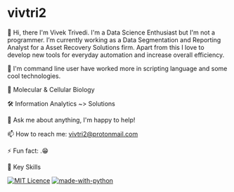 # vivtri2
👋 Hi, there I'm Vivek Trivedi.
I'm a Data Science Enthusiast but I'm not a programmer. I’m currently working as a Data Segmentation and Reporting Analyst for a Asset Recovery Solutions firm. Apart from this I love to develop new tools for everyday automation and increase overall efficiency. 

🌱 I'm command line user have worked more in scripting language and some cool technologies.

🧬 Molecular & Cellular Biology

🛠 Information Analytics ~> Solutions

💬 Ask me about anything, I'm happy to help!

📫 How to reach me: vivtri2@protonmail.com

⚡ Fun fact: .😁

📌 Key Skills

[![MIT Licence](https://badges.frapsoft.com/os/mit/mit.svg?v=103)](https://opensource.org/licenses/mit-license.php)
[![made-with-python](https://img.shields.io/badge/Made%20with-Python-1f425f.svg)](https://www.python.org/)

